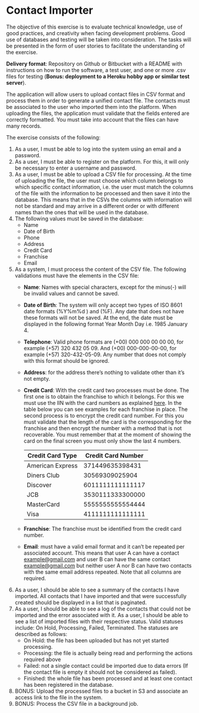 # Contact Importer

The objective of this exercise is to evaluate technical knowledge, use of good practices, and
creativity when facing development problems. Good use of databases and testing will be taken
into consideration. The tasks will be presented in the form of user stories to facilitate the
understanding of the exercise.

**Delivery format**: Repository on Github or Bitbucket with a README with instructions on how to
run the software, a test user, and one or more .csv files for testing (**Bonus: deployment to a
Heroku hobby app or similar test server**).

The application will allow users to upload contact files in CSV format and process them in order
to generate a unified contact file. The contacts must be associated to the user who imported
them into the platform. When uploading the files, the application must validate that the fields
entered are correctly formatted. You must take into account that the files can have many
records.

The exercise consists of the following:
1. As a user, I must be able to log into the system using an email and a password.
2. As a user, I must be able to register on the platform. For this, it will only be necessary to
enter a username and password.
3. As a user, I must be able to upload a CSV file for processing. At the time of uploading
the file, the user must choose which column belongs to which specific contact
information, i.e. the user must match the columns of the file with the information to be
processed and then save it into the database. This means that in the CSVs the columns
with information will not be standard and may arrive in a different order or with different
names than the ones that will be used in the database.
4. The following values must be saved in the database:
    - Name
    - Date of Birth
    - Phone
    - Address
    - Credit Card
    - Franchise
    - Email
5. As a system, I must process the content of the CSV file. The following validations must
have the elements in the CSV file:
    - **Name**: Names with special characters, except for the minus(-) will be invalid
      values and cannot be saved.
    - **Date of Birth**: The system will only accept two types of ISO 8601 date formats
(%Y%m%d ) and (%F). Any date that does not have these formats will not be
saved. At the end, the date must be displayed in the following format Year Month
Day i.e. 1985 January 4.
    - **Telephone**: Valid phone formats are (+00) 000 000 00 00 00, for example (+57)
      320 432 05 09. And (+00) 000-000-00-00, for example (+57) 320-432-05-09. Any
      number that does not comply with this format should be ignored.
    - **Address**: for the address there’s nothing to validate other than it’s not empty.
    - **Credit Card**: With the credit card two processes must be done. The first one is to
      obtain the franchise to which it belongs. For this we must use the IIN with the
      card numbers as explained [here](https://en.wikipedia.org/wiki/Payment_card_number#Major_Industry_Identifier_.28MII.29). In the table below you can see examples for
      each franchise in place. The second process is to encrypt the credit card number.
      For this you must validate that the length of the card is the corresponding for the
      franchise and then encrypt the number with a method that is not recoverable. You
      must remember that at the moment of showing the card on the final screen you
      must only show the last 4 numbers.
      
      | Credit Card Type | Credit Card Number |
      |------------------|--------------------|
      | American Express | 371449635398431    |
      | Diners Club      | 30569309025904     |
      | Discover         | 6011111111111117   |
      | JCB              | 3530111333300000   |
      | MasterCard       | 5555555555554444   |
      | Visa             | 4111111111111111   |
    - **Franchise**: The franchise must be identified from the credit card number.
    - **Email**: must have a valid email format and it can’t be repeated per associated
    account. This means that user A can have a contact example@gmail.com and
    user B can have the same contact example@gmail.com but neither user A nor B
    can have two contacts with the same email address repeated.
    Note that all columns are required.
6. As a user, I should be able to see a summary of the contacts I have imported. All
      contacts that I have imported and that were successfully created should be displayed in
      a list that is paginated.
7. As a user, I should be able to see a log of the contacts that could not be imported and
      the error associated with it.
      As a user, I should be able to see a list of imported files with their respective status. Valid
      statuses include: On Hold, Processing, Failed, Terminated.
      The statuses are described as follows:
    - On Hold: the file has been uploaded but has not yet started processing.
    - Processing: the file is actually being read and performing the actions required above
    - Failed: not a single contact could be imported due to data errors (If the contact file is empty it should not be considered as failed).
    - Finished: the whole file has been processed and at least one contact has been
registered in the database.
9. BONUS: Upload the processed files to a bucket in S3 and associate an access link
   to the file in the system.
10. BONUS: Process the CSV file in a background job.
